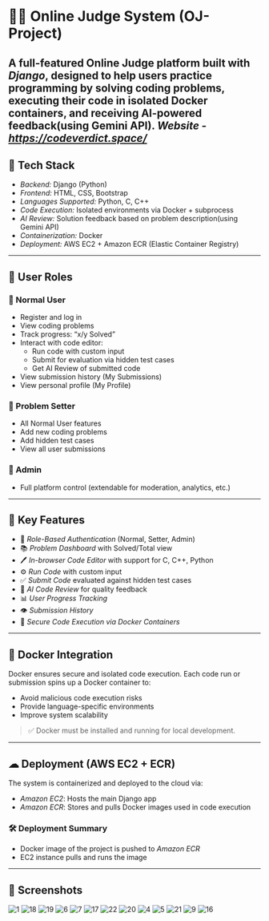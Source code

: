 # 🧑‍💻 Online Judge System (OJ-Project)

A full-featured Online Judge platform built with *Django*, designed to help users practice programming by solving coding problems, executing their code in isolated Docker containers, and receiving AI-powered feedback(using Gemini API).
*Website - https://codeverdict.space/*
---

## 🔧 Tech Stack

- *Backend:* Django (Python)
- *Frontend:* HTML, CSS, Bootstrap
- *Languages Supported:* Python, C, C++
- *Code Execution:* Isolated environments via Docker + subprocess
- *AI Review:* Solution feedback based on problem description(using Gemini API)
- *Containerization:* Docker
- *Deployment:* AWS EC2 + Amazon ECR (Elastic Container Registry)

---

## 👥 User Roles

### 🔹 Normal User
- Register and log in
- View coding problems
- Track progress: “x/y Solved”
- Interact with code editor:
  - Run code with custom input
  - Submit for evaluation via hidden test cases
  - Get AI Review of submitted code
- View submission history (My Submissions)
- View personal profile (My Profile)

### 🔸 Problem Setter
- All Normal User features
- Add new coding problems
- Add hidden test cases
- View all user submissions

### 🔺 Admin
- Full platform control (extendable for moderation, analytics, etc.)

---

## 🚀 Key Features

- 🔐 *Role-Based Authentication* (Normal, Setter, Admin)
- 📚 *Problem Dashboard* with Solved/Total view
- 🖊 *In-browser Code Editor* with support for C, C++, Python
- ⚙ *Run Code* with custom input
- ✅ *Submit Code* evaluated against hidden test cases
- 🤖 *AI Code Review* for quality feedback
- 📊 *User Progress Tracking*
- 👁 *Submission History*
- 🐳 *Secure Code Execution via Docker Containers*

---

## 🐳 Docker Integration

Docker ensures secure and isolated code execution. Each code run or submission spins up a Docker container to:
- Avoid malicious code execution risks
- Provide language-specific environments
- Improve system scalability

> ✅ Docker must be installed and running for local development.

---

## ☁ Deployment (AWS EC2 + ECR)

The system is containerized and deployed to the cloud via:
- *Amazon EC2*: Hosts the main Django app
- *Amazon ECR*: Stores and pulls Docker images used in code execution

### 🛠 Deployment Summary
- Docker image of the project is pushed to *Amazon ECR*
- EC2 instance pulls and runs the image

---

## 📸 Screenshots

![1](https://github.com/user-attachments/assets/0649871c-0093-47ff-9855-338da17f14d8)
![18](https://github.com/user-attachments/assets/4ab01247-a1d2-40d5-ad55-4ca6e7d1663e)
![19](https://github.com/user-attachments/assets/4e944698-2b49-42c9-bda0-17a8fc9676fd)
![6](https://github.com/user-attachments/assets/b09d8ec4-f7e6-4c5c-a01d-607cd5b02d4d)
![7](https://github.com/user-attachments/assets/7c8c3bd7-c856-4a30-8426-eb3f64503474)
![17](https://github.com/user-attachments/assets/38b3d171-bd83-47e9-bd49-bec9504ef3e9)
![22](https://github.com/user-attachments/assets/0eafd279-67da-49af-9280-25a1be37f179)
![20](https://github.com/user-attachments/assets/ba62c31c-0bee-4176-9923-d347c30c7885)
![4](https://github.com/user-attachments/assets/aaa755c2-f0c8-433b-820e-491551a336b2)
![5](https://github.com/user-attachments/assets/9cf2d1a4-60f3-4d56-94b2-e32833720d10)
![21](https://github.com/user-attachments/assets/22e2fd66-11ee-4976-a7dd-aea4eea55c79)
![9](https://github.com/user-attachments/assets/b86b0523-9dd2-418f-ae35-8124a223208e)
![16](https://github.com/user-attachments/assets/b5ddc013-16d2-4a20-b446-cc4affe16d3b)
